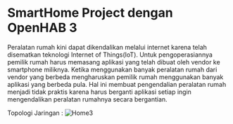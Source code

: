 # SmartHome Project dengan OpenHAB 3
 
Peralatan rumah kini dapat dikendalikan melalui internet karena telah disematkan teknologi Internet of Things(IoT). Untuk pengoperasiannya pemilik rumah harus memasang aplikasi yang telah dibuat oleh vendor ke smartphone miliknya. Ketika menggunakan banyak peralatan rumah dari vendor yang berbeda mengharuskan pemilik rumah menggunakan banyak aplikasi yang berbeda pula. Hal ini membuat pengendalian peralatan rumah menjadi tidak praktis karena harus berganti aplikasi setiap ingin mengendalikan peralatan rumahnya secara bergantian.

 
 Topologi Jaringan :
![Home3](https://user-images.githubusercontent.com/73607420/108877351-b9589f00-7631-11eb-8fe7-81671d69dba8.png)
